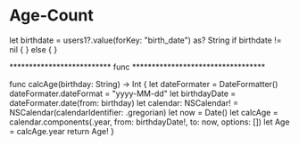 # Age-Count

  let birthdate = users1?.value(forKey: "birth_date") as? String
                    if birthdate != nil
                    {
                    }
                    else
                    {
                    }


************************** func **********************************

func calcAge(birthday: String) -> Int {
            let dateFormater = DateFormatter()
            dateFormater.dateFormat = "yyyy-MM-dd"
            let birthdayDate = dateFormater.date(from: birthday)
            let calendar: NSCalendar! = NSCalendar(calendarIdentifier: .gregorian)
            let now = Date()
        let calcAge = calendar.components(.year, from: birthdayDate!, to: now, options: [])
            let Age = calcAge.year
            return Age!
        }
